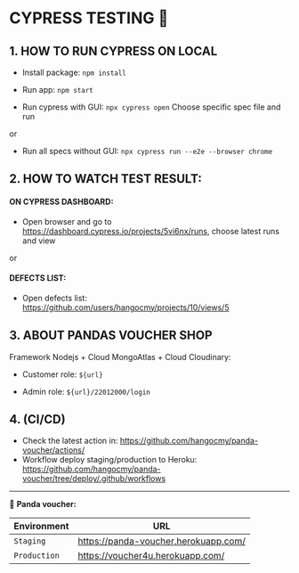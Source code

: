 # CYPRESS TESTING 🧪

## 1. HOW TO RUN CYPRESS ON LOCAL

- Install package:
  `npm install`

- Run app:
  `npm start`

- Run cypress with GUI:
  `npx cypress open`
  Choose specific spec file and run

or

- Run all specs without GUI:
  `npx cypress run --e2e --browser chrome`

## 2. HOW TO WATCH TEST RESULT:
#### ON CYPRESS DASHBOARD:
- Open browser and go to https://dashboard.cypress.io/projects/5vi6nx/runs, choose latest runs and view

or

#### DEFECTS LIST:
- Open defects list: https://github.com/users/hangocmy/projects/10/views/5


## 3. ABOUT PANDAS VOUCHER SHOP

Framework Nodejs + Cloud MongoAtlas + Cloud Cloudinary:

- Customer role: `${url}`

- Admin role: `${url}/22012000/login`


## 4. (CI/CD)

- Check the latest action in: <https://github.com/hangocmy/panda-voucher/actions/>
- Workflow deploy staging/production to Heroku: <https://github.com/hangocmy/panda-voucher/tree/deploy/.github/workflows>


---

🚩 **Panda voucher:**

| Environment | URL                                    |
|-------------|----------------------------------------|
| `Staging`   | https://panda-voucher.herokuapp.com/   |
| `Production`| https://voucher4u.herokuapp.com/       |



